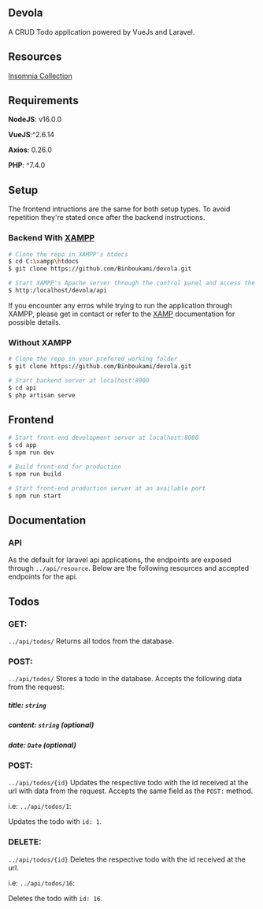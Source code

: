 ## Devola
A CRUD Todo application powered by VueJs and Laravel.

## Resources

[Insomnia Collection](#)

## Requirements
**NodeJS**: v16.0.0

**VueJS**:^2.6.14

**Axios**: 0.26.0

**PHP**: ^7.4.0

## Setup
The frontend intructions are the same for both setup types. To avoid repetition they're stated once after the backend instructions.

### Backend With [XAMPP](https://www.apachefriends.org/index.html)
```bash
# Clone the repo in XAMPP's htdocs
$ cd C:\xampp\htdocs
$ git clone https://github.com/Binboukami/devola.git

# Start XAMPP's Apache server through the control panel and access the application the backend through the browser
$ http:/localhost/devola/api
```
If you encounter any erros while trying to run the application through XAMPP, please get in contact or refer to the [XAMP](https://www.apachefriends.org/docs/) documentation for possible details.

### Without XAMPP

```bash
# Clone the repo in your prefered working folder
$ git clone https://github.com/Binboukami/devola.git

# Start backend server at localhost:8000
$ cd api
$ php artisan serve
```

## Frontend
```bash
# Start front-end development server at localhost:8080
$ cd app
$ npm run dev

# Build front-end for production
$ npm run build

# Start front-end production server at an available port
$ npm run start
```

## Documentation

### API
As the default for laravel api applications, the endpoints are exposed through ```../api/resource```.
Below are the following resources and accepted endpoints for the api.

## Todos
### GET:
```../api/todos/```
Returns all todos from the database.

### POST:
```../api/todos/```
Stores a todo in the database. Accepts the following data from the request:

  ##### title: ```string```

  ##### content: ```string``` (optional)

  ##### date: ```Date``` __(optional)__

### POST:
```../api/todos/{id}```
Updates the respective todo with the id received at the url with data from the request. Accepts the same field as the ```POST:``` method.

i.e:
```../api/todos/1```:

Updates the todo with ```id: 1```.

### DELETE:
```../api/todos/{id}```
Deletes the respective todo with the id received at the url.

i.e:
```../api/todos/16```:

Deletes the todo with ```id: 16```.

